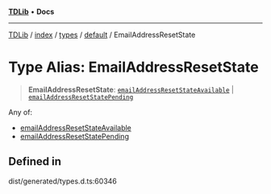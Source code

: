 [**TDLib**](../../../../../../README.md) • **Docs**

***

[TDLib](../../../../../../modules.md) / [index](../../../../../README.md) / [types](../../../README.md) / [default](../README.md) / EmailAddressResetState

# Type Alias: EmailAddressResetState

> **EmailAddressResetState**: [`emailAddressResetStateAvailable`](emailAddressResetStateAvailable.md) \| [`emailAddressResetStatePending`](emailAddressResetStatePending.md)

Any of:
- [emailAddressResetStateAvailable](emailAddressResetStateAvailable.md)
- [emailAddressResetStatePending](emailAddressResetStatePending.md)

## Defined in

dist/generated/types.d.ts:60346
